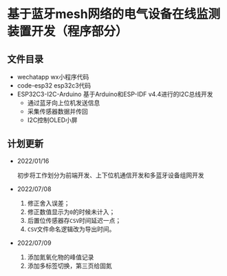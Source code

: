# 基于蓝牙mesh网络的电气设备在线监测装置开发（程序部分）

## 文件目录
- wechatapp wx小程序代码
- code-esp32  esp32c3代码
- ESP32C3-I2C-Arduino 基于Arduino和ESP-IDF v4.4进行的I2C总线开发
    * 通过蓝牙向上位机发送信息
    * 采集传感器数据并传回
    * I2C控制OLED小屏

## 计划更新

* 2022/01/16

    初步将工作划分为前端开发、上下位机通信开发和多蓝牙设备组网开发

* 2022/07/08

    1. 修正舍入误差；
    2. 修正数值显示为`0`的时候未计入；
    3. 后置位传感器存`CSV`时间延迟一点；
    4. `CSV`文件命名逻辑改为导出时间。

* 2022/07/09

    1. 添加氮氧化物的峰值记录
    2. 添加多标签切换，第三页给固氮